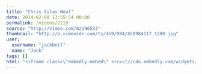 ```yaml
---
title: "Chris Silas Neal"
date: 2014-02-08 13:55:54 00:00
permalink: /videos/2219
source: "http://vimeo.com/82196533"
thumbnail: "http://b.vimeocdn.com/ts/459/984/459984117_1280.jpg"
user:
  username: "jackbeil"
  name: "Jack"
tags: []
html: "<iframe class=\"embedly-embed\" src=\"//cdn.embedly.com/widgets/media.html?src=http%3A%2F%2Fplayer.vimeo.com%2Fvideo%2F82196533&src_secure=1&url=http%3A%2F%2Fvimeo.com%2F82196533&image=http%3A%2F%2Fb.vimeocdn.com%2Fts%2F459%2F984%2F459984117_1280.jpg&key=daaebf4d9cdd46779200162d0ca86e20&type=text%2Fhtml&schema=vimeo\" width=\"1280\" height=\"720\" scrolling=\"no\" frameborder=\"0\" allowfullscreen></iframe>"
---
```


